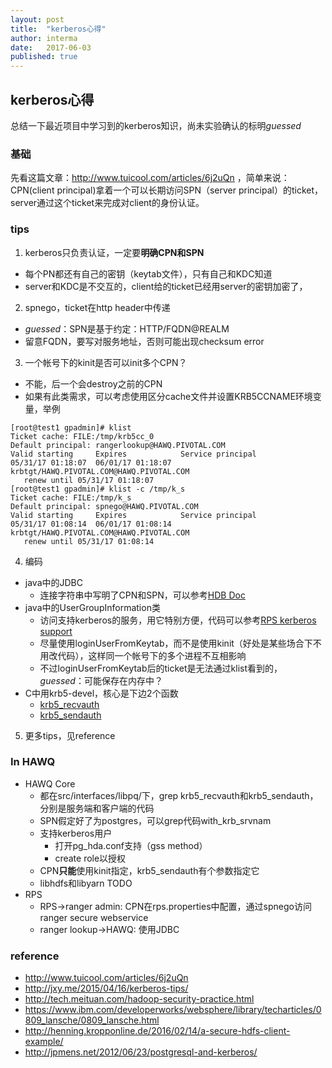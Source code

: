 ```yaml
---
layout: post
title:  "kerberos心得"
author: interma
date:   2017-06-03
published: true
---
```



## kerberos心得

总结一下最近项目中学习到的kerberos知识，尚未实验确认的标明*guessed*

### 基础
先看这篇文章：http://www.tuicool.com/articles/6j2uQn ，简单来说：CPN(client principal)拿着一个可以长期访问SPN（server principal）的ticket，server通过这个ticket来完成对client的身份认证。

### tips
1. kerberos只负责认证，一定要**明确CPN和SPN**
  * 每个PN都还有自己的密钥（keytab文件），只有自己和KDC知道
  * server和KDC是不交互的，client给的ticket已经用server的密钥加密了，
2. spnego，ticket在http header中传递
  * *guessed*：SPN是基于约定：HTTP/FQDN@REALM 
  * 留意FQDN，要写对服务地址，否则可能出现checksum error
3. 一个帐号下的kinit是否可以init多个CPN？
  * 不能，后一个会destroy之前的CPN
  * 如果有此类需求，可以考虑使用区分cache文件并设置KRB5CCNAME环境变量，举例
  ```
[root@test1 gpadmin]# klist
Ticket cache: FILE:/tmp/krb5cc_0
Default principal: rangerlookup@HAWQ.PIVOTAL.COM
Valid starting     Expires            Service principal
05/31/17 01:18:07  06/01/17 01:18:07  krbtgt/HAWQ.PIVOTAL.COM@HAWQ.PIVOTAL.COM
     renew until 05/31/17 01:18:07
[root@test1 gpadmin]# klist -c /tmp/k_s
Ticket cache: FILE:/tmp/k_s
Default principal: spnego@HAWQ.PIVOTAL.COM
Valid starting     Expires            Service principal
05/31/17 01:08:14  06/01/17 01:08:14  krbtgt/HAWQ.PIVOTAL.COM@HAWQ.PIVOTAL.COM
     renew until 05/31/17 01:08:14
  ```
4. 编码
  * java中的JDBC
    * 连接字符串中写明了CPN和SPN，可以参考[HDB Doc](http://hdb.docs.pivotal.io/220/hawq/clientaccess/kerberos.html#topic9)
  * java中的UserGroupInformation类
    * 访问支持kerberos的服务，用它特别方便，代码可以参考[RPS kerberos support](https://github.com/interma/interma-hawq/commit/09439bad6dbcfa5819b4f4bc695ee50982b81b68)
    * 尽量使用loginUserFromKeytab，而不是使用kinit（好处是某些场合下不用改代码），这样同一个帐号下的多个进程不互相影响
    * 不过loginUserFromKeytab后的ticket是无法通过klist看到的，*guessed*：可能保存在内存中？
  * C中用krb5-devel，核心是下边2个函数
    * [krb5_recvauth](https://web.mit.edu/Kerberos/krb5-devel/doc/appdev/refs/api/krb5_recvauth.html)
    * [krb5_sendauth](https://web.mit.edu/Kerberos/krb5-devel/doc/appdev/refs/api/krb5_sendauth.html)
5. 更多tips，见reference  

### In HAWQ
* HAWQ Core  
  * 都在src/interfaces/libpq/下，grep krb5_recvauth和krb5_sendauth，分别是服务端和客户端的代码
  * SPN假定好了为postgres，可以grep代码with_krb_srvnam
  * 支持kerberos用户
    * 打开pg_hda.conf支持（gss method）
    * create role以授权
  * CPN**只能**使用kinit指定，krb5_sendauth有个参数指定它
  * libhdfs和libyarn TODO
* RPS
  * RPS->ranger admin: CPN在rps.properties中配置，通过spnego访问ranger secure webservice
  * ranger lookup->HAWQ: 使用JDBC

### reference
* http://www.tuicool.com/articles/6j2uQn
* http://jxy.me/2015/04/16/kerberos-tips/
* http://tech.meituan.com/hadoop-security-practice.html
* https://www.ibm.com/developerworks/websphere/library/techarticles/0809_lansche/0809_lansche.html
* http://henning.kropponline.de/2016/02/14/a-secure-hdfs-client-example/
* http://jpmens.net/2012/06/23/postgresql-and-kerberos/
